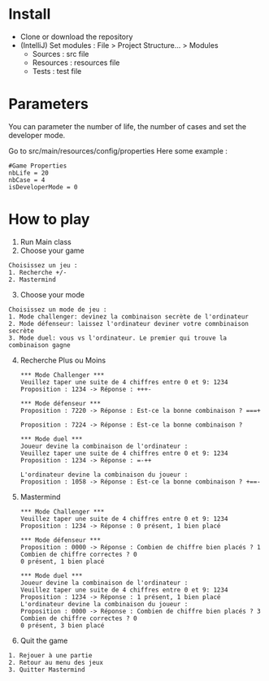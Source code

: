 # Install

 - Clone or download the repository
 - (IntelliJ) Set modules : File > Project Structure... > Modules
    - Sources : src file
    - Resources : resources file
    - Tests : test file

# Parameters

You can parameter the number of life, the number of cases and set the developer mode.

Go to src/main/resources/config/properties
Here some example :

```
#Game Properties
nbLife = 20
nbCase = 4
isDeveloperMode = 0
```

# How to play
1. Run Main class
2. Choose your game
```
Choisissez un jeu :
1. Recherche +/-
2. Mastermind
```
3. Choose your mode

```
Choisissez un mode de jeu :
1. Mode challenger: devinez la combinaison secrète de l'ordinateur
2. Mode défenseur: laissez l'ordinateur deviner votre comnbinaison secrète
3. Mode duel: vous vs l'ordinateur. Le premier qui trouve la combinaison gagne
```

4. Recherche Plus ou Moins
    ```
    *** Mode Challenger ***
    Veuillez taper une suite de 4 chiffres entre 0 et 9: 1234
    Proposition : 1234 -> Réponse : +++-
    ```
    ```
    *** Mode défenseur ***
    Proposition : 7220 -> Réponse : Est-ce la bonne combinaison ? ===+

    Proposition : 7224 -> Réponse : Est-ce la bonne combinaison ?
    ```
    ```
    *** Mode duel ***
    Joueur devine la combinaison de l'ordinateur :
    Veuillez taper une suite de 4 chiffres entre 0 et 9: 1234
    Proposition : 1234 -> Réponse : =-++

    L'ordinateur devine la combinaison du joueur :
    Proposition : 1058 -> Réponse : Est-ce la bonne combinaison ? +==-
    ```
4. Mastermind
    ```
    *** Mode Challenger ***
    Veuillez taper une suite de 4 chiffres entre 0 et 9: 1234
    Proposition : 1234 -> Réponse : 0 présent, 1 bien placé
    ```
    ```
    *** Mode défenseur ***
    Proposition : 0000 -> Réponse : Combien de chiffre bien placés ? 1
    Combien de chiffre correctes ? 0
    0 présent, 1 bien placé
    ```
    ```
    *** Mode duel ***
    Joueur devine la combinaison de l'ordinateur :
    Veuillez taper une suite de 4 chiffres entre 0 et 9: 1234
    Proposition : 1234 -> Réponse : 1 présent, 1 bien placé
    L'ordinateur devine la combinaison du joueur :
    Proposition : 0000 -> Réponse : Combien de chiffre bien placés ? 3
    Combien de chiffre correctes ? 0
    0 présent, 3 bien placé
    ```
5. Quit the game
```
1. Rejouer à une partie
2. Retour au menu des jeux
3. Quitter Mastermind
```
